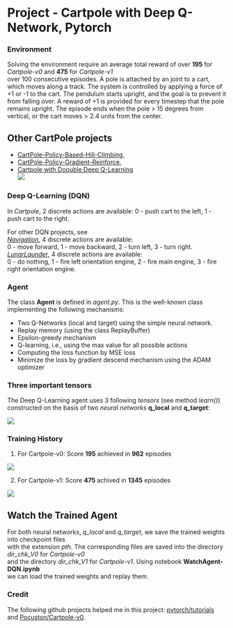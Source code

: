 # Project -  Cartpole with Deep Q-Network,  Pytorch

### Environment

Solving the environment require an average total reward of over **195** for _Cartpole-v0_  and **475** for _Cartpole-v1_    
over 100 consecutive episodes. A pole is attached by an joint to a cart, which moves along a track. The system is controlled by applying a force of +1 or -1 to the cart. The pendulum starts upright, and the goal is to prevent it from falling over. A reward of +1 is provided for every timestep that the pole remains upright. The episode ends when the pole > 15 degrees from vertical, or the cart moves > 2.4 units from the center.

## Other CartPole projects

* [CartPole-Policy-Based-Hill-Climbing](https://github.com/Rafael1s/Deep-Reinforcement-Learning-Algorithms/tree/master/CartPole-Policy-Based-Hill-Climbing),  
* [CartPole-Policy-Gradient-Reinforce](https://github.com/Rafael1s/Deep-Reinforcement-Learning-Algorithms/tree/master/CartPole-Policy-Gradient-Reinforce), 
* [Cartpole with Doouble Deep Q-Learning](https://github.com/Rafael1s/Deep-Reinforcement-Learning-Algorithms/tree/master/Cartpole-Double-Deep-Q-Learning)      
![](images/gif_cartpole.gif)

### Deep Q-Learning (DQN)   

In _Cartpole_, 2 discrete actions are available:  0 - push cart to the left, 1 - push cart to the right.    

For other DQN projects, see    
[_Navigation_](https://github.com/Rafael1s/Deep-Reinforcement-Learning-Algorithms/tree/master/Project-1_Navigation-DQN), 4 discrete actions are available:     
0 - move forward, 1 - move backward, 2 - turn left, 3 - turn right.    
[_LunarLaunder_](https://github.com/Rafael1s/Deep-Reinforcement-Learning-Algorithms/new/master/LunarLander-v2-DQN), 4 discrete actions are available:  
 0 - do nothing, 1 - fire left orientation engine, 2 - fire main engine,  3 - fire right orientation engine.   

### Agent   

The class **Agent** is defined in _agent.py_. This is the well-known class implementing 
the following mechanisms:

* Two Q-Networks (local and target) using the simple neural network.
* Replay memory (using the class ReplayBuffer)
* Epsilon-greedy mechanism
* Q-learning, i.e., using the max value for all possible actions
* Computing the loss function by MSE loss
* Minimize the loss by gradient descend mechanism using the ADAM optimizer

### Three important tensors

The Deep Q-Learning agent uses 3 following _tensors_ (see method _learn()_)
constructed on the basis of two _neural networks_ **q_local** and **q_target**:

![](images/3_netws_wt_unsq_070_wt_cap.png)

### Training History

1.  For Cartpole-v0: Score **195** achieved in **962** episodes   

![](images/plot_v0_962epis.png)

2.  For Cartpole-v1: Score **475** achived in **1345** episodes   
     
![](images/plot_v1_1345epis.png)


## Watch the Trained Agent   
For both neural networks, _q_local_ and _q_target_, we save the trained weights into checkpoint files      
with the extension _pth_. The corresponding files are saved into the directory _dir_chk_V0_  for _Cartpole-v0_       
and the directory _dir_chk_V1_ for _Cartpole-v1_. Using notebook **WatchAgent-DQN.ipynb**    
we can load the trained weights and replay them.

### Credit
The following github projects helped me in this project:  [pytorch/tutorials](https://github.com/pytorch/tutorials/blob/master/intermediate_source/reinforcement_q_learning.py)  and  [Pocuston/Cartpole-v0](https://gist.github.com/Pocuston/13f1a7786648e1e2ff95bfad02a51521).  




